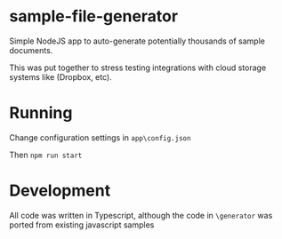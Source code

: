 # sample-file-generator

Simple NodeJS app to auto-generate potentially thousands of sample documents.

This was put together to stress testing integrations with cloud storage systems like (Dropbox, etc).

# Running

Change configuration settings in `app\config.json`

Then `npm run start`

# Development

All code was written in Typescript, although the code in `\generator` was ported from existing javascript samples
